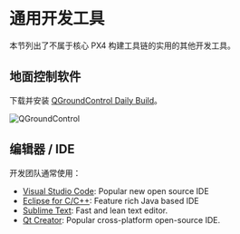 # 通用开发工具

本节列出了不属于核心 PX4 构建工具链的实用的其他开发工具。

## 地面控制软件

下载并安装 [QGroundControl Daily Build](https://docs.qgroundcontrol.com/en/releases/daily_builds.html)。

![QGroundControl](../../assets/qgc_goto.jpg)

## 编辑器 / IDE

开发团队通常使用：

* [Visual Studio Code](../setup/vscode.md): Popular new open source IDE
* [Eclipse for C/C++](https://www.eclipse.org/downloads/eclipse-packages/): Feature rich Java based IDE
* [Sublime Text](https://www.sublimetext.com): Fast and lean text editor. 
* [Qt Creator](https://www.qt.io/download-open-source): Popular cross-platform open-source IDE.
